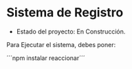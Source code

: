 <h1> Sistema de Registro</h1>

- Estado del proyecto: En Construcción.

Para Ejecutar el sistema, debes poner:

´´´npm instalar reaccionar´´´ 
